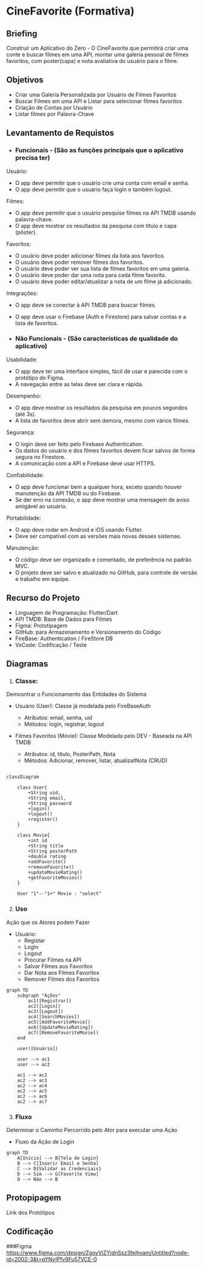 # CineFavorite (Formativa)

## Briefing
Construir um Aplicativo do Zero - O CineFavorite que permitirá criar uma conte e buscar filmes em uma API, montar uma galeria pessoal de filmes favoritos, com poster(capa) e nota avaliativa do usuário para o filme.

## Objetivos
- Criar uma Galeria Personalizada por Usuário de Filmes Favoritos
- Buscar Filmes em uma API e Listar para selecionar filmes favoritos
- Criação de Contas por Usuário
- Listar filmes por Palavra-Chave

## Levantamento de Requistos
- ### Funcionais - (São as funções principais que o aplicativo precisa ter)
Usuário:
- O app deve permitir que o usuário crie uma conta com email e senha.
- O app deve permitir que o usuário faça login e também logout.

Filmes:
- O app deve permitir que o usuário pesquise filmes na API TMDB usando palavra-chave.
- O app deve mostrar os resultados da pesquisa com título e capa (pôster).

Favoritos:
- O usuário deve poder adicionar filmes da lista aos favoritos.
- O usuário deve poder remover filmes dos favoritos.
- O usuário deve poder ver sua lista de filmes favoritos em uma galeria.
- O usuário deve poder dar uma nota para cada filme favorito.
- O usuário deve poder editar/atualizar a nota de um filme já adicionado.

Integrações:
- O app deve se conectar à API TMDB para buscar filmes.
- O app deve usar o Firebase (Auth e Firestore) para salvar contas e a lista de favoritos.

- ### Não Funcionais - (São características de qualidade do aplicativo)

Usabilidade:
- O app deve ter uma interface simples, fácil de usar e parecida com o protótipo do Figma.
- A navegação entre as telas deve ser clara e rápida.

Desempenho:
- O app deve mostrar os resultados da pesquisa em poucos segundos (até 3s).
- A lista de favoritos deve abrir sem demora, mesmo com vários filmes.

Segurança:
- O login deve ser feito pelo Firebase Authentication.
- Os dados do usuário e dos filmes favoritos devem ficar salvos de forma segura no Firestore.
- A comunicação com a API e Firebase deve usar HTTPS.

Confiabilidade:
- O app deve funcionar bem a qualquer hora, exceto quando houver manutenção da API TMDB ou do Firebase.
- Se der erro na conexão, o app deve mostrar uma mensagem de aviso amigável ao usuário.

Portabilidade:
- O app deve rodar em Android e iOS usando Flutter.
- Deve ser compatível com as versões mais novas desses sistemas.

Manutenção:
- O código deve ser organizado e comentado, de preferência no padrão MVC.
- O projeto deve ser salvo e atualizado no GitHub, para controle de versão e trabalho em equipe.

## Recurso do Projeto
- Linguagem de Programação: Flutter/Dart
- API TMDB: Base de Dados para Filmes
- Figma: Prototipagem
- GitHub: para Armazenamento e Versionamento do Código
- FireBase: Authentication / FireStore DB
- VsCode: Codificação / Teste

## Diagramas
1. ### Classe: 
Demosntrar o Funcionamento das Entidades do Sistema
- Usuário (User): Classe já modelada pelo FireBaseAuth
    - Atributos: email, senha, uid
    - Métodos: login, registrar, logout

- Filmes Favoritos (Movie): Classe Modelada pelo DEV - Baseada na API TMDB
    - Atributos: id, título, PosterPath, Nota
    - Métodos: Adicionar, remover, listar, atualizatNota (CRUD)

```mermaid

classDiagram

    class User{
        +String uid,
        +String email,
        +String password
        +login()
        +logout()
        +register()
    }

    class Movie{
        +int id
        +String title
        +String posterPath
        +double rating
        +addFavorite()
        +removeFavorite()
        +updateMovieRating()
        +getFavoriteMovies()
    }

    User "1"--"1+" Movie : "select"

```

2. ### Uso
Ação que os Atores podem Fazer
- Usuário:
    - Registar
    - Login
    - Logout
    - Procurar Filmes na API
    - Salvar Filmes aos Favoritos
    - Dar Nota aos Filmes Favoritos
    - Remover Filmes dos Favoritos

```mermaid
graph TD
    subgraph "Ações"
        ac1([Registrar])
        ac2([Login])
        ac3([Logout])
        ac4([SearchMovies])
        ac5([AddFavoriteMovie])
        ac6([UpdateMovieRating])
        ac7([RemoveFavoriteMovie])
    end

    user([Usuário])

    user --> ac1
    user --> ac2

    ac1 --> ac2
    ac2 --> ac3
    ac2 --> ac4
    ac2 --> ac5
    ac2 --> ac6
    ac2 --> ac7

```

3. ### Fluxo
Determinar o Caminho Percorrido pelo Ator para executar uma Ação

- Fluxo da Ação de Login

```mermaid
graph TD
    A[Início] --> B{Tela de Login}
    B --> C[Inserir Email e Senha]
    C --> D{Validar as Credenciais}
    D --> Sim --> G[Favorite View]
    D --> Não --> B

```

## Protopipagem

Link dos Protótipos

## Codificação
###Figma
https://www.figma.com/design/ZgoyViZYjdnSsz3fejhvam/Untitled?node-id=2002-3&t=pYNyIPfv9Fu57VCE-0